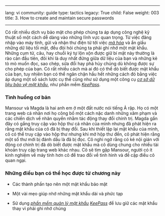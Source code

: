 

---

lang: vi
community: guide
type: tactics
legacy: True
child: False
weight: 003
title: 3. How to create and maintain secure passwords

---

Có rất nhiều dịch vụ bảo mật cho phép chúng ta áp dụng công nghệ kỹ thuật số một cách dễ dàng vào những lĩnh vực quan trọng. Từ việc đăng nhập vào máy tính, gửi và nhận thư điện tử tới việc [*mã hóa*](/vi/glossary#Encryption) và ẩn giấu những dữ liệu tối mật, đều đòi hỏi chúng ta phải ghi nhớ một mật khẩu. Những cụm từ, câu, hay chuỗi ký tự lộn xộn được giữ bí mật này thường là rào cản đầu tiên, đôi khi là duy nhất đứng giữa dữ liệu của bạn và những kẻ tò mò muốn đọc, sao chép, sửa đổi hay phá hủy chúng dù không được sự cho phép của bạn. Có rất nhiều cách mà ai đó có thể dò biết được mật khẩu của bạn, tuy nhiên bạn có thể ngăn chặn hầu hết những cách đó bằng việc áp dụng một số sách lược cụ thể cũng như sử dụng một công cụ [*cơ sở dữ liệu bảo vệ mật khẩu*](/vi/glossary#Secure_password_database), như phần mềm [*KeePass*](/vi/glossary#KeePass).

### Tình huống cơ bản ###

<div class="background" markdown="1">
Mansour và Magda là hai anh em ở một đất nước nói tiếng Ả rập. Họ có một trang web cá nhân nơi họ công bố một cách nặc danh những xâm phạm và các chiến dịch về nhân quyền nhằm tác động thay đổi chính trị. Magda gần đây có gắng truy cập vào hộp thư cá nhân của mình nhưng đã phát hiện ra rằng mật khẩu của cô đã bị thay đổi. Sau khi thiết lập lại mật khẩu của mình, cô có thể truy cập vào hộp thư nhưng khi mở hộp thư đến, cô phát hiện rằng một số thư mới bị đánh dấu là đã bị đọc. Cô nghi ngờ rằng có kẻ nội gián với động cơ chính trị đã dò biết được mật khẩu mà cô dùng chung cho nhiều tài khoản truy cập trang web khác nhau. Cô sẽ tìm gặp Mansour, người có ít kinh nghiệm về máy tính hơn cô để trao đổi về tình hình và đề cập điều cô quan ngại.
</div>

### Những điều bạn có thể học được từ chương này ###

- Các thành phần tạo nên một mật khẩu bảo mật

- Một vài mẹo giúp nhớ những mật khẩu dài và phức tạp

- Sử dụng [*phần mềm quản lý mật khẩu*](/vi/glossary#Secure_password_database) [*KeePass*](/vi/glossary#KeePass) để lưu giữ các mật khẩu thay vì phải ghi nhớ chúng


